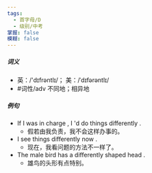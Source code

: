 ```yaml
---
tags:
  - 首字母/D
  - 级别/中考
掌握: false
模糊: false
---
```

##### 词义
- 英：/'dɪfrəntlɪ/； 美：/ˈdɪfərəntlɪ/
- #词性/adv  不同地；相异地
##### 例句
- If I was in charge , I 'd do things differently .
	- 假若由我负责，我不会这样办事的。
- I see things differently now .
	- 现在，我看问题的方法不一样了。
- The male bird has a differently shaped head .
	- 雄鸟的头形有点特别。
